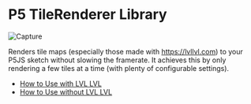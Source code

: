 # P5 TileRenderer Library
![Capture](https://user-images.githubusercontent.com/56776763/180667373-ac130083-f43c-4197-8eac-cb31158053f7.PNG)

Renders tile maps (especially those made with https://lvllvl.com) to your P5JS sketch without slowing the framerate. It achieves this by only rendering a few tiles at a time (with plenty of configurable settings).

- [How to Use with LVL LVL](README_withLVLLVL.md)
- [How to Use without LVL LVL](https://youtube.com)
